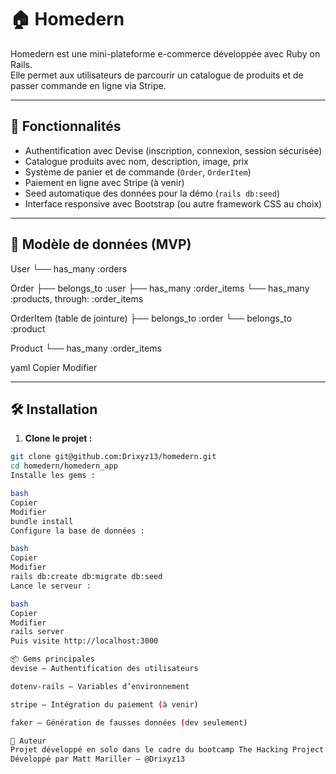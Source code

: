 # 🏠 Homedern

Homedern est une mini-plateforme e-commerce développée avec Ruby on Rails.  
Elle permet aux utilisateurs de parcourir un catalogue de produits et de passer commande en ligne via Stripe.

---

## 🚀 Fonctionnalités

- Authentification avec Devise (inscription, connexion, session sécurisée)
- Catalogue produits avec nom, description, image, prix
- Système de panier et de commande (`Order`, `OrderItem`)
- Paiement en ligne avec Stripe (à venir)
- Seed automatique des données pour la démo (`rails db:seed`)
- Interface responsive avec Bootstrap (ou autre framework CSS au choix)

---

## 🧱 Modèle de données (MVP)

User
└── has_many :orders

Order
├── belongs_to :user
├── has_many :order_items
└── has_many :products, through: :order_items

OrderItem (table de jointure)
├── belongs_to :order
└── belongs_to :product

Product
└── has_many :order_items

yaml
Copier
Modifier

---

## 🛠️ Installation

1. **Clone le projet :**
```bash
git clone git@github.com:Drixyz13/homedern.git
cd homedern/homedern_app
Installe les gems :

bash
Copier
Modifier
bundle install
Configure la base de données :

bash
Copier
Modifier
rails db:create db:migrate db:seed
Lance le serveur :

bash
Copier
Modifier
rails server
Puis visite http://localhost:3000

📦 Gems principales
devise – Authentification des utilisateurs

dotenv-rails – Variables d’environnement

stripe – Intégration du paiement (à venir)

faker – Génération de fausses données (dev seulement)

👤 Auteur
Projet développé en solo dans le cadre du bootcamp The Hacking Project.
Développé par Matt Mariller – @Drixyz13
